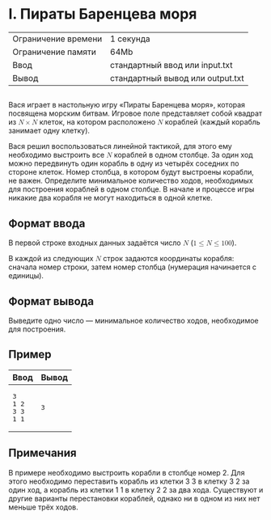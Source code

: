 <div class="problem-statement">
   <div class="header">
      <h1 class="title">I. Пираты Баренцева моря</h1>
      <table>
         <tr class="time-limit">
            <td class="property-title">Ограничение времени</td>
            <td>1&nbsp;секунда</td>
         </tr>
         <tr class="memory-limit">
            <td class="property-title">Ограничение памяти</td>
            <td>64Mb</td>
         </tr>
         <tr class="input-file">
            <td class="property-title">Ввод</td>
            <td colspan="1">стандартный ввод или input.txt</td>
         </tr>
         <tr class="output-file">
            <td class="property-title">Вывод</td>
            <td colspan="1">стандартный вывод или output.txt</td>
         </tr>
      </table>
   </div>
   <h2></h2>
   <div class="legend"> Вася играет в настольную игру «Пираты Баренцева моря», которая посвящена морским битвам. Игровое поле представляет собой
      квадрат из <!--l. 47--><math display="inline" style="text-indent: 0em;" xmlns="http://www.w3.org/1998/Math/MathML"><mi>N</mi>
      <mo>×</mo> <mi>N</mi></math> клеток, на котором расположено <!--l. 47--><math display="inline" style="text-indent: 0em;" xmlns="http://www.w3.org/1998/Math/MathML"><mi>N</mi></math>
      кораблей (каждый корабль занимает одну клетку). <!--l. 49-->
      <p style="text-indent: 0em;">Вася решил воспользоваться линейной тактикой, для этого ему необходимо выстроить все <!--l. 49--><math
      display="inline" style="text-indent: 0em;" xmlns="http://www.w3.org/1998/Math/MathML"><mi>N</mi></math> кораблей в одном столбце.
      За один ход можно передвинуть один корабль в одну из четырёх соседних по стороне клеток. Номер столбца, в котором будут выстроены
      корабли, не важен. Определите минимальное количество ходов, необходимых для построения кораблей в одном столбце. В начале
      и процессе игры никакие два корабля не могут находиться в одной клетке. </p>
      
   </div>
   <h2>Формат ввода</h2>
   <div class="input-specification"> В первой строке входных данных задаётся число <!--l. 52--><math display="inline" style="text-indent: 0em;" xmlns="http://www.w3.org/1998/Math/MathML"><mi>N</mi></math>
      (<!--l. 52--><math display="inline" style="text-indent: 0em;" xmlns="http://www.w3.org/1998/Math/MathML"><mn>1</mn> <mo>≤</mo>
      <mi>N</mi> <mo>≤</mo> <mn>1</mn><mn>0</mn><mn>0</mn></math>). <!--l. 54-->
      <p style="text-indent: 0em;">В каждой из следующих <!--l. 54--><math display="inline" style="text-indent: 0em;" xmlns="http://www.w3.org/1998/Math/MathML"><mi>N</mi></math>
      строк задаются координаты корабля: сначала номер строки, затем номер столбца (нумерация начинается с единицы). </p>
      
   </div>
   <h2>Формат вывода</h2>
   <div class="output-specification"> Выведите одно число&nbsp;— минимальное количество ходов, необходимое для построения. </div>
   <h2>Пример</h2>
   <table class="sample-tests">
      <thead>
         <tr>
            <th>Ввод</th>
            <th>Вывод</th>
         </tr>
      </thead>
      <tbody>
         <tr>
            <td><pre>3
1 2
3 3
1 1
</pre></td>
            <td><pre>3
</pre></td>
         </tr>
      </tbody>
   </table>
   <h2>Примечания</h2>
   <div class="notes"> В примере необходимо выстроить корабли в столбце номер 2. Для этого необходимо переставить корабль из клетки 3 3 в клетку
      3 2 за один ход, а корабль из клетки 1 1 в клетку 2 2 за два хода. Существуют и другие варианты перестановки кораблей, однако
      ни в одном из них нет меньше трёх ходов. 
   </div>